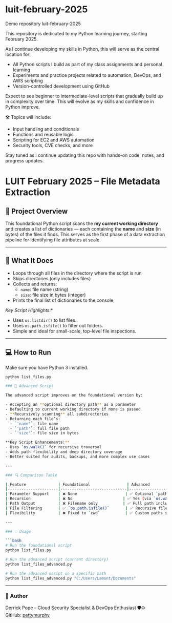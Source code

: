 # luit-february-2025
Demo repository
luit-february-2025

This repository is dedicated to my Python learning journey, starting February 2025.

As I continue developing my skills in Python, this will serve as the central location for:
- All Python scripts I build as part of my class assignments and personal learning
- Experiments and practice projects related to automation, DevOps, and AWS scripting
- Version-controlled development using GitHub

Expect to see beginner to intermediate-level scripts that gradually build up in complexity over time. This will evolve as my skills and confidence in Python improve.

🛠️ Topics will include:
- Input handling and conditionals
- Functions and reusable logic
- Scripting for EC2 and AWS automation
- Security tools, CVE checks, and more

Stay tuned as I continue updating this repo with hands-on code, notes, and progress updates.

# LUIT February 2025 – File Metadata Extraction 
## 📌 Project Overview

This foundational Python script scans the **my current working directory** and creates a list of dictionaries — each containing the **name** and **size** (in bytes) of the files it finds. This serves as the first phase of a data extraction pipeline for identifying file attributes at scale.

---

## 🧠 What It Does

- Loops through all files in the directory where the script is run
- Skips directories (only includes files)
- Collects and returns:
  - `name`: file name (string)
  - `size`: file size in bytes (integer)
- Prints the final list of dictionaries to the console

*Key Script Highlights:**
- Uses `os.listdir()` to list files.
- Uses `os.path.isfile()` to filter out folders.
- Simple and ideal for small-scale, top-level file inspections.

---

## 💻 How to Run

Make sure you have Python 3 installed.

```bash
python list_files.py

### 🚀 Advanced Script

The advanced script improves on the foundational version by:

- Accepting an **optional directory path** as a parameter
- Defaulting to current working directory if none is passed
- **Recursively scanning** all subdirectories
- Returning each file’s:
  - `'name'`: file name
  - `'path'`: full file path
  - `'size'`: file size in bytes

**Key Script Enhancements:**
- Uses `os.walk()` for recursive traversal
- Adds path flexibility and deep directory coverage
- Better suited for audits, backups, and more complex use cases

---

### 🔍 Comparison Table

| Feature              | Foundational                | Advanced                            |
|----------------------|-----------------------------|--------------------------------------|
| Parameter Support    | ❌ None                     | ✅ Optional `path` parameter         |
| Recursion            | ❌ No                      | ✅ Yes (via `os.walk()`)            |
| Path Output          | ❌ Filename only           | ✅ Full path included               |
| File Filtering       | ✅ `os.path.isfile()`       | ✅ Recursive file validation        |
| Flexibility          | ❌ Fixed to `cwd`           | ✅ Custom paths supported           |

---

### 💡 Usage

```bash
# Run the foundational script
python list_files.py

# Run the advanced script (current directory)
python list_files_advanced.py

# Run the advanced script on a specific path
python list_files_advanced.py "C:/Users/Lamont/Documents"
```

---

### 📌 Author
Derrick Pope – Cloud Security Specialist & DevOps Enthusiast 🛡️⚙️  
GitHub: [pettymurphy](https://github.com/pettymurphy)
